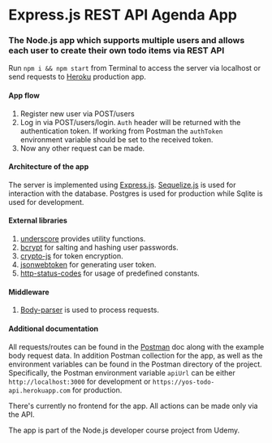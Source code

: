 # Express.js REST API Agenda App

### The Node.js app which supports multiple users and allows each user to create their own todo items via REST API

Run `npm i && npm start` from Terminal to access the server via localhost or send requests to [Heroku](https://yos-todo-api.herokuapp.com/) production app.

#### App flow

1. Register new user via POST/users
2. Log in via POST/users/login. `Auth` header will be returned with the authentication token. If working from Postman the `authToken` environment variable should be set to the received token. 
3. Now any other request can be made.

#### Architecture of the app

The server is implemented using [Express.js](http://expressjs.com). [Sequelize.js](http://docs.sequelizejs.com) is used for interaction with the database. Postgres is used for production while Sqlite is used for development.

#### External libraries

1. [underscore](https://www.npmjs.com/package/underscore) provides utility functions.
2. [bcrypt](https://www.npmjs.com/package/bcryptjs) for salting and hashing user passwords.
3. [crypto-js](https://www.npmjs.com/package/crypto-js) for token encryption.
4. [jsonwebtoken](https://www.npmjs.com/package/jsonwebtoken) for generating user token.
5. [http-status-codes](https://www.npmjs.com/package/http-status-codes) for usage of predefined constants.


#### Middleware

1. [Body-parser](https://www.npmjs.com/package/body-parser) is used to process requests.

#### Additional documentation

All requests/routes can be found in the [Postman](https://documenter.getpostman.com/view/4351524/RW87pUqv) doc along with the example body request data. In addition Postman collection for the app, as well as the environment variables can be found in the Postman directory of the project. Specifically, the Postman environment variable `apiUrl` can be either `http://localhost:3000` for development  or `https://yos-todo-api.herokuapp.com` for production.

There's currently no frontend for the app. All actions can be made only via the API.

The app is part of the Node.js developer course project from Udemy.